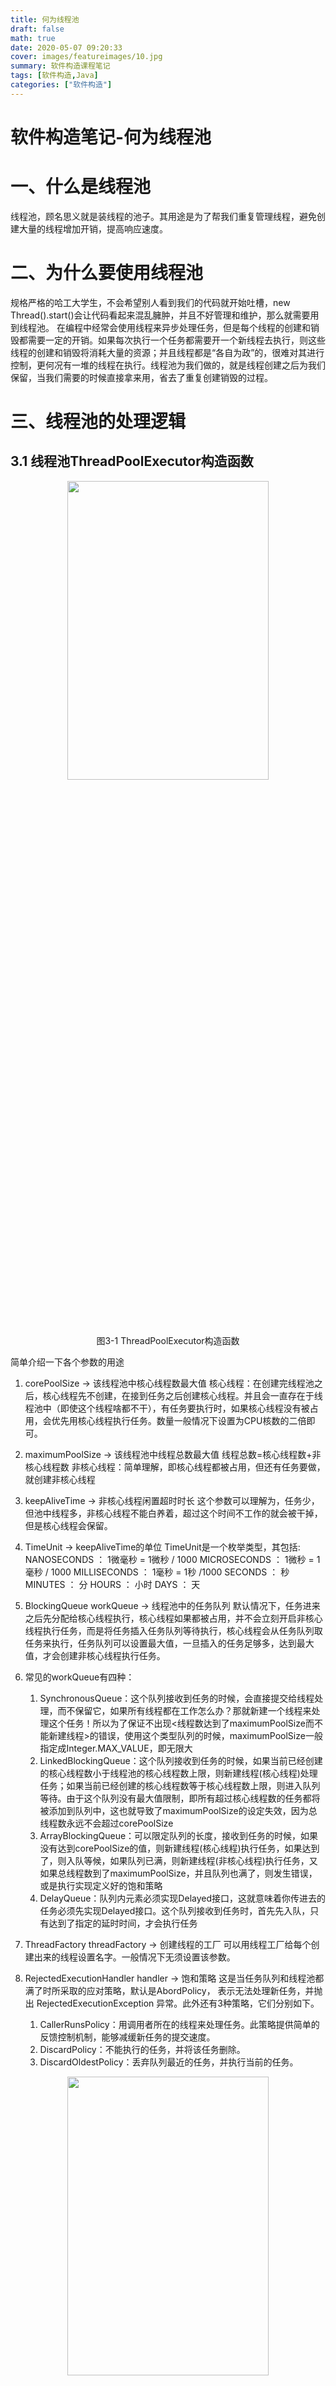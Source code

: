 ```yaml
---
title: 何为线程池
draft: false
math: true
date: 2020-05-07 09:20:33
cover: images/featureimages/10.jpg
summary: 软件构造课程笔记
tags: [软件构造,Java]
categories: ["软件构造"]
---
```


软件构造笔记-何为线程池
 ================
<!-- toc -->

 <!--more-->

# 一、什么是线程池

线程池，顾名思义就是装线程的池子。其用途是为了帮我们重复管理线程，避免创建大量的线程增加开销，提高响应速度。

# 二、为什么要使用线程池

规格严格的哈工大学生，不会希望别人看到我们的代码就开始吐槽，new Thread().start()会让代码看起来混乱臃肿，并且不好管理和维护，那么就需要用到线程池。
在编程中经常会使用线程来异步处理任务，但是每个线程的创建和销毁都需要一定的开销。如果每次执行一个任务都需要开一个新线程去执行，则这些线程的创建和销毁将消耗大量的资源；并且线程都是“各自为政”的，很难对其进行控制，更何况有一堆的线程在执行。线程池为我们做的，就是线程创建之后为我们保留，当我们需要的时候直接拿来用，省去了重复创建销毁的过程。

# 三、线程池的处理逻辑

## 3.1 线程池ThreadPoolExecutor构造函数
<center>
<img src="https://img-blog.csdnimg.cn/20200607104015880.png" width="80%" height="35%">
</center>
<center>
图3-1 ThreadPoolExecutor构造函数
</center>

简单介绍一下各个参数的用途
1. corePoolSize -> 该线程池中核心线程数最大值
核心线程：在创建完线程池之后，核心线程先不创建，在接到任务之后创建核心线程。并且会一直存在于线程池中（即使这个线程啥都不干），有任务要执行时，如果核心线程没有被占用，会优先用核心线程执行任务。数量一般情况下设置为CPU核数的二倍即可。
2. maximumPoolSize -> 该线程池中线程总数最大值
线程总数=核心线程数+非核心线程数
非核心线程：简单理解，即核心线程都被占用，但还有任务要做，就创建非核心线程
3. keepAliveTime -> 非核心线程闲置超时时长
这个参数可以理解为，任务少，但池中线程多，非核心线程不能白养着，超过这个时间不工作的就会被干掉，但是核心线程会保留。
4. TimeUnit -> keepAliveTime的单位
TimeUnit是一个枚举类型，其包括:
NANOSECONDS ： 1微毫秒 = 1微秒 / 1000
MICROSECONDS ： 1微秒 = 1毫秒 / 1000
MILLISECONDS ： 1毫秒 = 1秒 /1000
SECONDS ： 秒
MINUTES ： 分
HOURS ： 小时
DAYS ： 天
5. BlockingQueue workQueue -> 线程池中的任务队列
默认情况下，任务进来之后先分配给核心线程执行，核心线程如果都被占用，并不会立刻开启非核心线程执行任务，而是将任务插入任务队列等待执行，核心线程会从任务队列取任务来执行，任务队列可以设置最大值，一旦插入的任务足够多，达到最大值，才会创建非核心线程执行任务。

6. 常见的workQueue有四种：
   1. SynchronousQueue：这个队列接收到任务的时候，会直接提交给线程处理，而不保留它，如果所有线程都在工作怎么办？那就新建一个线程来处理这个任务！所以为了保证不出现<线程数达到了maximumPoolSize而不能新建线程>的错误，使用这个类型队列的时候，maximumPoolSize一般指定成Integer.MAX_VALUE，即无限大
   2. LinkedBlockingQueue：这个队列接收到任务的时候，如果当前已经创建的核心线程数小于线程池的核心线程数上限，则新建线程(核心线程)处理任务；如果当前已经创建的核心线程数等于核心线程数上限，则进入队列等待。由于这个队列没有最大值限制，即所有超过核心线程数的任务都将被添加到队列中，这也就导致了maximumPoolSize的设定失效，因为总线程数永远不会超过corePoolSize
   3. ArrayBlockingQueue：可以限定队列的长度，接收到任务的时候，如果没有达到corePoolSize的值，则新建线程(核心线程)执行任务，如果达到了，则入队等候，如果队列已满，则新建线程(非核心线程)执行任务，又如果总线程数到了maximumPoolSize，并且队列也满了，则发生错误，或是执行实现定义好的饱和策略
   4. DelayQueue：队列内元素必须实现Delayed接口，这就意味着你传进去的任务必须先实现Delayed接口。这个队列接收到任务时，首先先入队，只有达到了指定的延时时间，才会执行任务

7. ThreadFactory threadFactory -> 创建线程的工厂
可以用线程工厂给每个创建出来的线程设置名字。一般情况下无须设置该参数。

8. RejectedExecutionHandler handler -> 饱和策略
这是当任务队列和线程池都满了时所采取的应对策略，默认是AbordPolicy， 表示无法处理新任务，并抛出 RejectedExecutionException 异常。此外还有3种策略，它们分别如下。
   1. CallerRunsPolicy：用调用者所在的线程来处理任务。此策略提供简单的反馈控制机制，能够减缓新任务的提交速度。
   2. DiscardPolicy：不能执行的任务，并将该任务删除。
   3. DiscardOldestPolicy：丢弃队列最近的任务，并执行当前的任务。

<center>
<img src="https://img-blog.csdnimg.cn/20200607115033588.jpg" width="80%" height="35%">
</center>
<center>
图3-2 ThreadPoolExecutor构造函数总结
</center>

# 四、如何使用线程池

java为我们提供了4种线程池FixedThreadPool、CachedThreadPool、SingleThreadExecutor、ScheduledThreadPool，几乎可以满足大部分的需要了：

## 4.1 FixedThreadPool
可重用固定线程数的线程池，超出的线程会在队列中等待，在Executors类中可以找到创建方式：
<center>
<img src="https://img-blog.csdnimg.cn/20200607115737677.png" width="100%" height="35%">
</center>
FixedThreadPool的corePoolSize和maximumPoolSize都设置为参数nThreads，也就是只有固定数量的核心线程，不存在非核心线程。keepAliveTime为0L表示多余的线程立刻终止，因为不会产生多余的线程，所以这个参数是无效的。FixedThreadPool的任务队列采用的是LinkedBlockingQueue。

## 4.2 CachedThreadPool
CachedThreadPool是一个根据需要创建线程的线程池。

<center>
<img src="https://img-blog.csdnimg.cn/20200607120005472.png" width="100%" height="35%">
</center>

CachedThreadPool的corePoolSize是0，maximumPoolSize是Int的最大值，也就是说CachedThreadPool没有核心线程，全部都是非核心线程，并且没有上限。keepAliveTime是60秒，就是说空闲线程等待新任务60秒，超时则销毁。此处用到的队列是阻塞队列SynchronousQueue,这个队列没有缓冲区，所以其中最多只能存在一个元素,有新的任务则阻塞等待。

## 4.3 SingleThreadExecutor
SingleThreadExecutor是使用单个线程工作的线程池。其创建源码如下：
<center>
<img src="https://img-blog.csdnimg.cn/20200607135752753.png" width="100%" height="35%">
</center>
复制代码我们可以看到总线程数和核心线程数都是1，所以就只有一个核心线程。该线程池才用链表阻塞队列LinkedBlockingQueue，先进先出原则，所以保证了任务的按顺序逐一进行。

## 4.4 ScheduledThreadPool
ScheduledThreadPool是一个能实现定时和周期性任务的线程池，它的创建源码如下：
<center>
<img src="https://img-blog.csdnimg.cn/20200607140635943.png" width="100%" height="35%">
</center>
这里创建了ScheduledThreadPoolExecutor，继承自ThreadPoolExecutor，主要用于定时延时或者定期处理任务。ScheduledThreadPoolExecutor的构造如下：
<center>
<img src="https://img-blog.csdnimg.cn/20200607140949206.png" width="100%" height="35%">
</center>

可以看出corePoolSize是传进来的固定值，maximumPoolSize无限大，因为采用的队列DelayedWorkQueue是无解的，所以maximumPoolSize参数无效。该线程池执行如下：

<center>
<img src="https://img-blog.csdnimg.cn/20200607141247514.png" width="100%" height="35%">
</center>

当执行scheduleAtFixedRate或者scheduleWithFixedDelay方法时，会向DelayedWorkQueue添加一个实现RunnableScheduledFuture接口的ScheduledFutureTask(任务的包装类)，并会检查运行的线程是否达到corePoolSize。如果没有则新建线程并启动ScheduledFutureTask，然后去执行任务。如果运行的线程达到了corePoolSize时，则将任务添加到DelayedWorkQueue中。DelayedWorkQueue会将任务进行排序，先要执行的任务会放在队列的前面。在跟此前介绍的线程池不同的是，当执行完任务后，会将ScheduledFutureTask中的time变量改为下次要执行的时间并放回到DelayedWorkQueue中。


# 五、如何合理配置线程池的大小
一般需要根据任务的类型来配置线程池大小：
如果是CPU密集型任务，就需要尽量压榨CPU，参考值可以设为 NCPU+1
如果是IO密集型任务，参考值可以设置为2*NCPU
当然，这只是一个参考值，具体的设置还需要根据实际情况进行调整，比如可以先将线程池大小设置为参考值，再观察任务运行情况和系统负载、资源利用率来进行适当调整。
